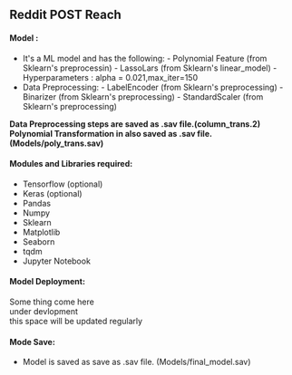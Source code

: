 ## Reddit POST Reach

#### Model :
* It's a ML model and has the following:
                                - Polynomial Feature (from Sklearn's preprocessin)
                                - LassoLars (from Sklearn's linear_model)
                                - Hyperparameters : alpha = 0.021,max_iter=150
* Data Preprocessing:
                    - LabelEncoder (from Sklearn's preprocessing)
                    - Binarizer (from Sklearn's preprocessing)
                    - StandardScaler (from Sklearn's preprocessing)

**Data Preprocessing steps are saved as .sav file.(column_trans.2)**  
**Polynomial Transformation in also saved as .sav file.(Models/poly_trans.sav)**

#### Modules and Libraries required:
* Tensorflow (optional)
* Keras (optional)
* Pandas
* Numpy
* Sklearn
* Matplotlib
* Seaborn
* tqdm
* Jupyter Notebook

#### Model Deployment:
Some thing come here  
under devlopment  
this space will be updated regularly

#### Mode Save:
* Model is saved as save as .sav file. (Models/final_model.sav)

